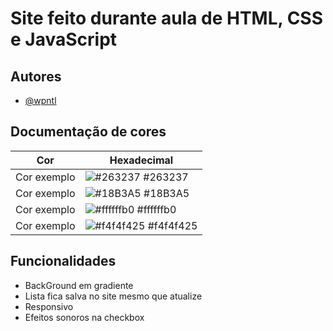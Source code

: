 
# Site feito durante aula de HTML, CSS e JavaScript




## Autores

- [@wpntl](https://github.com/WPNTL)

## Documentação de cores

| Cor               | Hexadecimal                                                |
| ----------------- | ---------------------------------------------------------------- |
| Cor exemplo       | ![#263237](https://via.placeholder.com/10/0a192f?text=+) #263237 |
| Cor exemplo       | ![#18B3A5](https://via.placeholder.com/10/f8f8f8?text=+) #18B3A5 |
| Cor exemplo       | ![#ffffffb0](https://via.placeholder.com/10/00b48a?text=+) #ffffffb0 |
| Cor exemplo       | ![#f4f4f425](https://via.placeholder.com/10/00b48a?text=+) #f4f4f425 |


## Funcionalidades

- BackGround em gradiente
- Lista fica salva no site mesmo que atualize
- Responsivo
- Efeitos sonoros na checkbox

